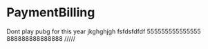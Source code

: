 # PaymentBilling
Dont play pubg for this year
jkghghjgh
fsfdsfdfdf
555555555555555
888888888888888
/////
